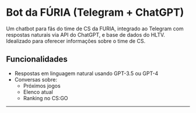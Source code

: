# Bot da FÚRIA (Telegram + ChatGPT)

Um chatbot para fãs do time de CS da FURIA, integrado ao Telegram com respostas naturais via API do ChatGPT, e base de dados do HLTV. Idealizado para oferecer informações sobre o time de CS.

## Funcionalidades

- Respostas em linguagem natural usando GPT-3.5 ou GPT-4
- Conversas sobre:
  - Próximos jogos
  - Elenco atual
  - Ranking no CS:GO

---
